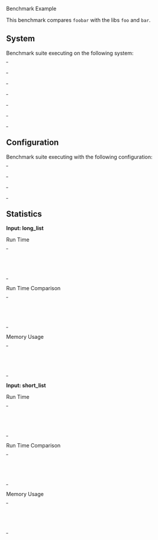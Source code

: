Benchmark Example

This benchmark compares `foobar` with the libs `foo` and `bar`.


## System

Benchmark suite executing on the following system:

<table style="width: 1%">
  <tr>
    <th style="width: 1%; white-space: nowrap">Operating System</th>
    <td>macOS</td>
  </tr><tr>
    <th style="white-space: nowrap">CPU Information</th>
    <td style="white-space: nowrap">Apple M1</td>
  </tr><tr>
    <th style="white-space: nowrap">Number of Available Cores</th>
    <td style="white-space: nowrap">8</td>
  </tr><tr>
    <th style="white-space: nowrap">Available Memory</th>
    <td style="white-space: nowrap">16 GB</td>
  </tr><tr>
    <th style="white-space: nowrap">Elixir Version</th>
    <td style="white-space: nowrap">1.14.1</td>
  </tr><tr>
    <th style="white-space: nowrap">Erlang Version</th>
    <td style="white-space: nowrap">25.1.2</td>
  </tr>
</table>

## Configuration

Benchmark suite executing with the following configuration:

<table style="width: 1%">
  <tr>
    <th style="width: 1%">:time</th>
    <td style="white-space: nowrap">10 ms</td>
  </tr><tr>
    <th>:parallel</th>
    <td style="white-space: nowrap">1</td>
  </tr><tr>
    <th>:warmup</th>
    <td style="white-space: nowrap">20 ms</td>
  </tr>
</table>

## Statistics



__Input: long_list__

Run Time

<table style="width: 1%">
  <tr>
    <th>Name</th>
    <th style="text-align: right">IPS</th>
    <th style="text-align: right">Average</th>
    <th style="text-align: right">Devitation</th>
    <th style="text-align: right">Median</th>
    <th style="text-align: right">99th&nbsp;%</th>
  </tr>

  <tr>
    <td style="white-space: nowrap">flat_map</td>
    <td style="white-space: nowrap; text-align: right">3.88 K</td>
    <td style="white-space: nowrap; text-align: right">257.66 &micro;s</td>
    <td style="white-space: nowrap; text-align: right">&plusmn;28.82%</td>
    <td style="white-space: nowrap; text-align: right">227.21 &micro;s</td>
    <td style="white-space: nowrap; text-align: right">508.71 &micro;s</td>
  </tr>

  <tr>
    <td style="white-space: nowrap">map.flatten</td>
    <td style="white-space: nowrap; text-align: right">2.59 K</td>
    <td style="white-space: nowrap; text-align: right">386.02 &micro;s</td>
    <td style="white-space: nowrap; text-align: right">&plusmn;19.82%</td>
    <td style="white-space: nowrap; text-align: right">373.06 &micro;s</td>
    <td style="white-space: nowrap; text-align: right">562 &micro;s</td>
  </tr>

</table>


Run Time Comparison

<table style="width: 1%">
  <tr>
    <th>Name</th>
    <th style="text-align: right">IPS</th>
    <th style="text-align: right">Slower</th>
  <tr>
    <td style="white-space: nowrap">flat_map</td>
    <td style="white-space: nowrap;text-align: right">3.88 K</td>
    <td>&nbsp;</td>
  </tr>

  <tr>
    <td style="white-space: nowrap">map.flatten</td>
    <td style="white-space: nowrap; text-align: right">2.59 K</td>
    <td style="white-space: nowrap; text-align: right">1.5x</td>
  </tr>

</table>



Memory Usage

<table style="width: 1%">
  <tr>
    <th>Name</th>
    <th style="text-align: right">Average</th>
    <th style="text-align: right">Factor</th>
  </tr>
  <tr>
    <td style="white-space: nowrap">flat_map</td>
    <td style="white-space: nowrap">625 KB</td>
    <td>&nbsp;</td>
  </tr>
    <tr>
    <td style="white-space: nowrap">map.flatten</td>
    <td style="white-space: nowrap">781.25 KB</td>
    <td>1.25x</td>
  </tr>
</table>



__Input: short_list__

Run Time

<table style="width: 1%">
  <tr>
    <th>Name</th>
    <th style="text-align: right">IPS</th>
    <th style="text-align: right">Average</th>
    <th style="text-align: right">Devitation</th>
    <th style="text-align: right">Median</th>
    <th style="text-align: right">99th&nbsp;%</th>
  </tr>

  <tr>
    <td style="white-space: nowrap">map.flatten</td>
    <td style="white-space: nowrap; text-align: right">7.51 M</td>
    <td style="white-space: nowrap; text-align: right">133.15 ns</td>
    <td style="white-space: nowrap; text-align: right">&plusmn;41.09%</td>
    <td style="white-space: nowrap; text-align: right">125 ns</td>
    <td style="white-space: nowrap; text-align: right">187.50 ns</td>
  </tr>

  <tr>
    <td style="white-space: nowrap">flat_map</td>
    <td style="white-space: nowrap; text-align: right">6.53 M</td>
    <td style="white-space: nowrap; text-align: right">153.25 ns</td>
    <td style="white-space: nowrap; text-align: right">&plusmn;320.21%</td>
    <td style="white-space: nowrap; text-align: right">125 ns</td>
    <td style="white-space: nowrap; text-align: right">291 ns</td>
  </tr>

</table>


Run Time Comparison

<table style="width: 1%">
  <tr>
    <th>Name</th>
    <th style="text-align: right">IPS</th>
    <th style="text-align: right">Slower</th>
  <tr>
    <td style="white-space: nowrap">map.flatten</td>
    <td style="white-space: nowrap;text-align: right">7.51 M</td>
    <td>&nbsp;</td>
  </tr>

  <tr>
    <td style="white-space: nowrap">flat_map</td>
    <td style="white-space: nowrap; text-align: right">6.53 M</td>
    <td style="white-space: nowrap; text-align: right">1.15x</td>
  </tr>

</table>



Memory Usage

<table style="width: 1%">
  <tr>
    <th>Name</th>
    <th style="text-align: right">Average</th>
    <th style="text-align: right">Factor</th>
  </tr>
  <tr>
    <td style="white-space: nowrap">map.flatten</td>
    <td style="white-space: nowrap">800 B</td>
    <td>&nbsp;</td>
  </tr>
    <tr>
    <td style="white-space: nowrap">flat_map</td>
    <td style="white-space: nowrap">640 B</td>
    <td>0.8x</td>
  </tr>
</table>